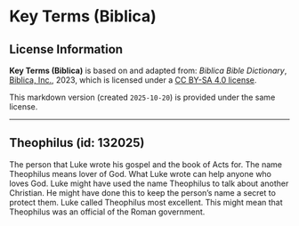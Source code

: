# Key Terms (Biblica)

## License Information

**Key Terms (Biblica)** is based on and adapted from: _Biblica Bible Dictionary_, [Biblica, Inc.](https://www.biblica.com/), 2023, which is licensed under a [CC BY-SA 4.0 license](https://creativecommons.org/licenses/by-sa/4.0/legalcode.en).

This markdown version (created `2025-10-20`) is provided under the same license.



--------------------------------

## Theophilus (id: 132025)

The person that Luke wrote his gospel and the book of Acts for. The name Theophilus means lover of God. What Luke wrote can help anyone who loves God. Luke might have used the name Theophilus to talk about another Christian. He might have done this to keep the person’s name a secret to protect them. Luke called Theophilus most excellent. This might mean that Theophilus was an official of the Roman government.


